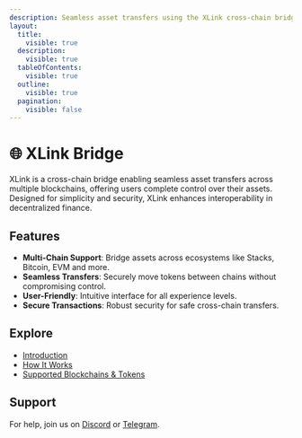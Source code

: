 ```yaml
---
description: Seamless asset transfers using the XLink cross-chain bridge.
layout:
  title:
    visible: true
  description:
    visible: true
  tableOfContents:
    visible: true
  outline:
    visible: true
  pagination:
    visible: false
---
```


# 🌐 XLink Bridge

XLink is a cross-chain bridge enabling seamless asset transfers across multiple blockchains, offering users complete control over their assets. Designed for simplicity and security, XLink enhances interoperability in decentralized finance.

## Features

- **Multi-Chain Support**: Bridge assets across ecosystems like Stacks, Bitcoin, EVM and more.
- **Seamless Transfers**: Securely move tokens between chains without compromising control.
- **User-Friendly**: Intuitive interface for all experience levels.
- **Secure Transactions**: Robust security for safe cross-chain transfers.

## Explore

- [Introduction](overview/introduction.md)
- [How It Works](overview/how-xlink-works.md)
- [Supported Blockchains & Tokens](overview/supported-blockchains-and-tokens.md)

## Support

For help, join us on [Discord](https://discord.com/invite/xlink) or [Telegram](https://x.com/XLinkbtc).
